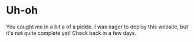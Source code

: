 # Uh-oh

You caught me in a bit a of a pickle. I was eager to deploy this website, but it's not quite complete yet! Check back in a few days.
